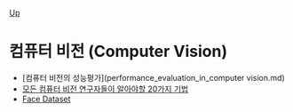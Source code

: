 [Up](../index.md)

# 컴퓨터 비전 (Computer Vision)

- [컴퓨터 비전의 성능평가](performance_evaluation_in_computer vision.md)
- [모든 컴퓨터 비전 연구자들이 알아야할 20가지 기법](./computer_vision_20_techniques.md)
- [Face Dataset](face_dataset.md)

